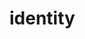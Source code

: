 # identity

<!-- TODO-START
TODO: Fill short description here.

## Type signature

TODO: Fill type signature down below.

```
any ⇒ any
```

## Examples

TODO: List at least one example down below.

```javascript
identity(); // ⇒ TODO
```

## Questions

TODO: List questions that may this function answers.
TODO-END -->
